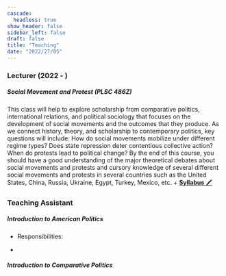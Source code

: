 ```yaml
---
cascade:
  headless: true
show_header: false
sidebar_left: false
draft: false
title: "Teaching"
date: "2022/27/05"
---
```


### **Lecturer (2022 - )**

#####  Social Movement and Protest (PLSC 486Z)

This class will help to explore scholarship from comparative politics, international relations, and political sociology that focuses on the development of social movements and the outcomes that they produce. As we connect history, theory, and scholarship to contemporary politics, key questions will include: How do social movements mobilize under different regime types? Does state repression deter contentious collective action? When do protests lead to political change? By the end of this course, you should have a good understanding of the major theoretical debates about social movements and protests and cursory knowledge of several different social movements and protests in several countries such as the United States, China, Russia, Ukraine, Egypt, Turkey, Mexico, etc. + [**Syllabus** :crayon:](http://desiree.rbind.io/) 

### **Teaching Assistant**

##### Introduction to American Politics

- Responsibilities: 

- 


##### Introduction to Comparative Politics



